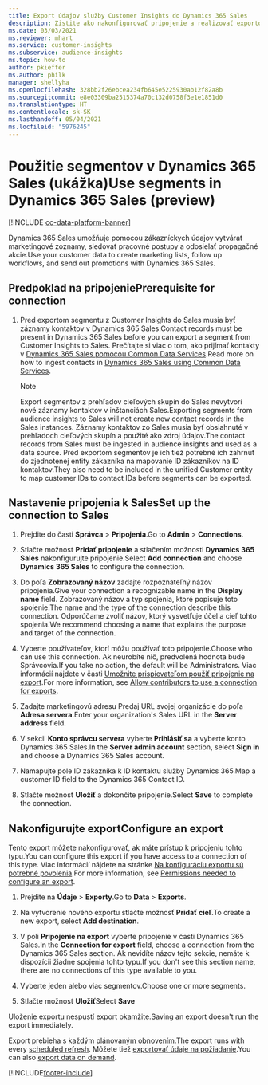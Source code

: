 ```yaml
---
title: Export údajov služby Customer Insights do Dynamics 365 Sales
description: Zistite ako nakonfigurovať pripojenie a realizovať exportovanie do Dynamics 365 Sales.
ms.date: 03/03/2021
ms.reviewer: mhart
ms.service: customer-insights
ms.subservice: audience-insights
ms.topic: how-to
author: pkieffer
ms.author: philk
manager: shellyha
ms.openlocfilehash: 328bb2f26ebcea234fb645e5225930ab12f82a8b
ms.sourcegitcommit: e8e03309ba2515374a70c132d0758f3e1e1851d0
ms.translationtype: HT
ms.contentlocale: sk-SK
ms.lasthandoff: 05/04/2021
ms.locfileid: "5976245"
---
```

# <a name="use-segments-in-dynamics-365-sales-preview"></a><span data-ttu-id="d81ee-103">Použitie segmentov v Dynamics 365 Sales (ukážka)</span><span class="sxs-lookup"><span data-stu-id="d81ee-103">Use segments in Dynamics 365 Sales (preview)</span></span>

[!INCLUDE [cc-data-platform-banner](../includes/cc-data-platform-banner.md)]

<span data-ttu-id="d81ee-104">Dynamics 365 Sales umožňuje pomocou zákazníckych údajov vytvárať marketingové zoznamy, sledovať pracovné postupy a odosielať propagačné akcie.</span><span class="sxs-lookup"><span data-stu-id="d81ee-104">Use your customer data to create marketing lists, follow up workflows, and send out promotions with Dynamics 365 Sales.</span></span>

## <a name="prerequisite-for-connection"></a><span data-ttu-id="d81ee-105">Predpoklad na pripojenie</span><span class="sxs-lookup"><span data-stu-id="d81ee-105">Prerequisite for connection</span></span>

1. <span data-ttu-id="d81ee-106">Pred exportom segmentu z Customer Insights do Sales musia byť záznamy kontaktov v Dynamics 365 Sales.</span><span class="sxs-lookup"><span data-stu-id="d81ee-106">Contact records must be present in Dynamics 365 Sales before you can export a segment from Customer Insights to Sales.</span></span> <span data-ttu-id="d81ee-107">Prečítajte si viac o tom, ako prijímať kontakty v [Dynamics 365 Sales pomocou Common Data Services](connect-power-query.md).</span><span class="sxs-lookup"><span data-stu-id="d81ee-107">Read more on how to ingest contacts in [Dynamics 365 Sales using Common Data Services](connect-power-query.md).</span></span>

   > [!NOTE]
   > <span data-ttu-id="d81ee-108">Export segmentov z prehľadov cieľových skupín do Sales nevytvorí nové záznamy kontaktov v inštanciách Sales.</span><span class="sxs-lookup"><span data-stu-id="d81ee-108">Exporting segments from audience insights to Sales will not create new contact records in the Sales instances.</span></span> <span data-ttu-id="d81ee-109">Záznamy kontaktov zo Sales musia byť obsiahnuté v prehľadoch cieľových skupín a použité ako zdroj údajov.</span><span class="sxs-lookup"><span data-stu-id="d81ee-109">The contact records from Sales must be ingested in audience insights and used as a data source.</span></span> <span data-ttu-id="d81ee-110">Pred exportom segmentov je ich tiež potrebné ich zahrnúť do zjednotenej entity zákazníka na mapovanie ID zákazníkov na ID kontaktov.</span><span class="sxs-lookup"><span data-stu-id="d81ee-110">They also need to be included in the unified Customer entity to map customer IDs to contact IDs before segments can be exported.</span></span>

## <a name="set-up-the-connection-to-sales"></a><span data-ttu-id="d81ee-111">Nastavenie pripojenia k Sales</span><span class="sxs-lookup"><span data-stu-id="d81ee-111">Set up the connection to Sales</span></span>

1. <span data-ttu-id="d81ee-112">Prejdite do časti **Správca** > **Pripojenia**.</span><span class="sxs-lookup"><span data-stu-id="d81ee-112">Go to **Admin** > **Connections**.</span></span>

1. <span data-ttu-id="d81ee-113">Stlačte možnosť **Pridať pripojenie** a stlačením možnosti **Dynamics 365 Sales** nakonfigurujte pripojenie.</span><span class="sxs-lookup"><span data-stu-id="d81ee-113">Select **Add connection** and choose **Dynamics 365 Sales** to configure the connection.</span></span>

1. <span data-ttu-id="d81ee-114">Do poľa **Zobrazovaný názov** zadajte rozpoznateľný názov pripojenia.</span><span class="sxs-lookup"><span data-stu-id="d81ee-114">Give your connection a recognizable name in the **Display name** field.</span></span> <span data-ttu-id="d81ee-115">Zobrazovaný názov a typ spojenia, ktoré popisuje toto spojenie.</span><span class="sxs-lookup"><span data-stu-id="d81ee-115">The name and the type of the connection describe this connection.</span></span> <span data-ttu-id="d81ee-116">Odporúčame zvoliť názov, ktorý vysvetľuje účel a cieľ tohto spojenia.</span><span class="sxs-lookup"><span data-stu-id="d81ee-116">We recommend choosing a name that explains the purpose and target of the connection.</span></span>

1. <span data-ttu-id="d81ee-117">Vyberte používateľov, ktorí môžu používať toto pripojenie.</span><span class="sxs-lookup"><span data-stu-id="d81ee-117">Choose who can use this connection.</span></span> <span data-ttu-id="d81ee-118">Ak neurobíte nič, predvolená hodnota bude Správcovia.</span><span class="sxs-lookup"><span data-stu-id="d81ee-118">If you take no action, the default will be Administrators.</span></span> <span data-ttu-id="d81ee-119">Viac informácií nájdete v časti [Umožnite prispievateľom použiť pripojenie na export](connections.md#allow-contributors-to-use-a-connection-for-exports).</span><span class="sxs-lookup"><span data-stu-id="d81ee-119">For more information, see [Allow contributors to use a connection for exports](connections.md#allow-contributors-to-use-a-connection-for-exports).</span></span>

1. <span data-ttu-id="d81ee-120">Zadajte marketingovú adresu Predaj URL svojej organizácie do poľa **Adresa servera**.</span><span class="sxs-lookup"><span data-stu-id="d81ee-120">Enter your organization's Sales URL in the **Server address** field.</span></span>

1. <span data-ttu-id="d81ee-121">V sekcii **Konto správcu servera** vyberte **Prihlásiť sa** a vyberte konto Dynamics 365 Sales.</span><span class="sxs-lookup"><span data-stu-id="d81ee-121">In the **Server admin account** section, select **Sign in** and choose a Dynamics 365 Sales account.</span></span>

1. <span data-ttu-id="d81ee-122">Namapujte pole ID zákazníka k ID kontaktu služby Dynamics 365.</span><span class="sxs-lookup"><span data-stu-id="d81ee-122">Map a customer ID field to the Dynamics 365 Contact ID.</span></span>

1. <span data-ttu-id="d81ee-123">Stlačte možnosť **Uložiť** a dokončite pripojenie.</span><span class="sxs-lookup"><span data-stu-id="d81ee-123">Select **Save** to complete the connection.</span></span> 

## <a name="configure-an-export"></a><span data-ttu-id="d81ee-124">Nakonfigurujte export</span><span class="sxs-lookup"><span data-stu-id="d81ee-124">Configure an export</span></span>

<span data-ttu-id="d81ee-125">Tento export môžete nakonfigurovať, ak máte prístup k pripojeniu tohto typu.</span><span class="sxs-lookup"><span data-stu-id="d81ee-125">You can configure this export if you have access to a connection of this type.</span></span> <span data-ttu-id="d81ee-126">Viac informácií nájdete na stránke [Na konfiguráciu exportu sú potrebné povolenia](export-destinations.md#set-up-a-new-export).</span><span class="sxs-lookup"><span data-stu-id="d81ee-126">For more information, see [Permissions needed to configure an export](export-destinations.md#set-up-a-new-export).</span></span>

1. <span data-ttu-id="d81ee-127">Prejdite na **Údaje** > **Exporty**.</span><span class="sxs-lookup"><span data-stu-id="d81ee-127">Go to **Data** > **Exports**.</span></span>

1. <span data-ttu-id="d81ee-128">Na vytvorenie nového exportu stlačte možnosť **Pridať cieľ**.</span><span class="sxs-lookup"><span data-stu-id="d81ee-128">To create a new export, select **Add destination**.</span></span>

1. <span data-ttu-id="d81ee-129">V poli **Pripojenie na export** vyberte pripojenie v časti Dynamics 365 Sales.</span><span class="sxs-lookup"><span data-stu-id="d81ee-129">In the **Connection for export** field, choose a connection from the Dynamics 365 Sales section.</span></span> <span data-ttu-id="d81ee-130">Ak nevidíte názov tejto sekcie, nemáte k dispozícii žiadne spojenia tohto typu.</span><span class="sxs-lookup"><span data-stu-id="d81ee-130">If you don't see this section name, there are no connections of this type available to you.</span></span>

1. <span data-ttu-id="d81ee-131">Vyberte jeden alebo viac segmentov.</span><span class="sxs-lookup"><span data-stu-id="d81ee-131">Choose one or more segments.</span></span>

1. <span data-ttu-id="d81ee-132">Stlačte možnosť **Uložiť**</span><span class="sxs-lookup"><span data-stu-id="d81ee-132">Select **Save**</span></span>

<span data-ttu-id="d81ee-133">Uloženie exportu nespustí export okamžite.</span><span class="sxs-lookup"><span data-stu-id="d81ee-133">Saving an export doesn't run the export immediately.</span></span>

<span data-ttu-id="d81ee-134">Export prebieha s každým [plánovaným obnovením](system.md#schedule-tab).</span><span class="sxs-lookup"><span data-stu-id="d81ee-134">The export runs with every [scheduled refresh](system.md#schedule-tab).</span></span> <span data-ttu-id="d81ee-135">Môžete tiež [exportovať údaje na požiadanie](export-destinations.md#run-exports-on-demand).</span><span class="sxs-lookup"><span data-stu-id="d81ee-135">You can also [export data on demand](export-destinations.md#run-exports-on-demand).</span></span> 

[!INCLUDE[footer-include](../includes/footer-banner.md)]
